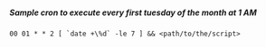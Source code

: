 ##### Sample cron to execute every first tuesday of the month at 1 AM 

```
00 01 * * 2 [ `date +\%d` -le 7 ] && <path/to/the/script>
```

